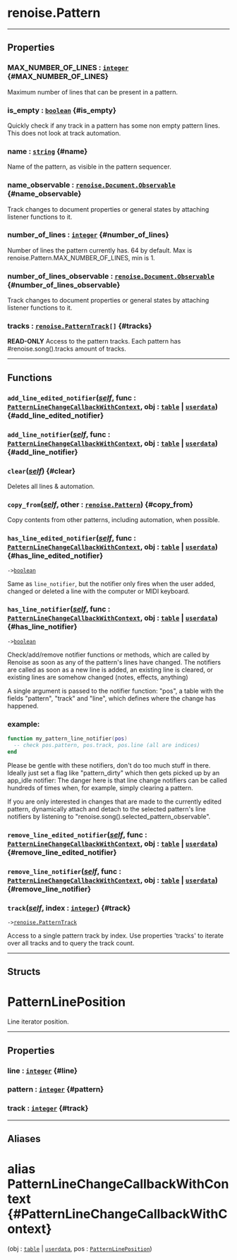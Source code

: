 # renoise.Pattern  

---  
## Properties
### MAX_NUMBER_OF_LINES : [`integer`](../../API/builtins/integer.md) {#MAX_NUMBER_OF_LINES}
Maximum number of lines that can be present in a pattern.

### is_empty : [`boolean`](../../API/builtins/boolean.md) {#is_empty}
Quickly check if any track in a pattern has some non empty pattern lines.
This does not look at track automation.

### name : [`string`](../../API/builtins/string.md) {#name}
Name of the pattern, as visible in the pattern sequencer.

### name_observable : [`renoise.Document.Observable`](../../API/renoise/renoise.Document.Observable.md) {#name_observable}
Track changes to document properties or general states by attaching listener
functions to it.

### number_of_lines : [`integer`](../../API/builtins/integer.md) {#number_of_lines}
Number of lines the pattern currently has. 64 by default. Max is
renoise.Pattern.MAX_NUMBER_OF_LINES, min is 1.

### number_of_lines_observable : [`renoise.Document.Observable`](../../API/renoise/renoise.Document.Observable.md) {#number_of_lines_observable}
Track changes to document properties or general states by attaching listener
functions to it.

### tracks : [`renoise.PatternTrack`](../../API/renoise/renoise.PatternTrack.md)`[]` {#tracks}
**READ-ONLY** Access to the pattern tracks. Each pattern has
#renoise.song().tracks amount of tracks.

  

---  
## Functions
### `add_line_edited_notifier`([*self*](../../API/builtins/self.md), func : [`PatternLineChangeCallbackWithContext`](#PatternLineChangeCallbackWithContext), obj : [`table`](../../API/builtins/table.md) | [`userdata`](../../API/builtins/userdata.md)) {#add_line_edited_notifier}
### `add_line_notifier`([*self*](../../API/builtins/self.md), func : [`PatternLineChangeCallbackWithContext`](#PatternLineChangeCallbackWithContext), obj : [`table`](../../API/builtins/table.md) | [`userdata`](../../API/builtins/userdata.md)) {#add_line_notifier}
### `clear`([*self*](../../API/builtins/self.md)) {#clear}
Deletes all lines & automation.
### `copy_from`([*self*](../../API/builtins/self.md), other : [`renoise.Pattern`](../../API/renoise/renoise.Pattern.md)) {#copy_from}
Copy contents from other patterns, including automation, when possible.
### `has_line_edited_notifier`([*self*](../../API/builtins/self.md), func : [`PatternLineChangeCallbackWithContext`](#PatternLineChangeCallbackWithContext), obj : [`table`](../../API/builtins/table.md) | [`userdata`](../../API/builtins/userdata.md)) {#has_line_edited_notifier}
`->`[`boolean`](../../API/builtins/boolean.md)  

Same as `line_notifier`, but the notifier only fires when the user
added, changed or deleted a line with the computer or MIDI keyboard.
### `has_line_notifier`([*self*](../../API/builtins/self.md), func : [`PatternLineChangeCallbackWithContext`](#PatternLineChangeCallbackWithContext), obj : [`table`](../../API/builtins/table.md) | [`userdata`](../../API/builtins/userdata.md)) {#has_line_notifier}
`->`[`boolean`](../../API/builtins/boolean.md)  

Check/add/remove notifier functions or methods, which are called by Renoise
as soon as any of the pattern's lines have changed.
The notifiers are called as soon as a new line is added, an existing line
is cleared, or existing lines are somehow changed (notes, effects, anything)

A single argument is passed to the notifier function: "pos", a table with the
fields "pattern", "track" and "line", which defines where the change has
happened.
### example:
```lua
function my_pattern_line_notifier(pos)
  -- check pos.pattern, pos.track, pos.line (all are indices)
end
```
Please be gentle with these notifiers, don't do too much stuff in there.
Ideally just set a flag like "pattern_dirty" which then gets picked up by
an app_idle notifier: The danger here is that line change notifiers can
be called hundreds of times when, for example, simply clearing a pattern.

If you are only interested in changes that are made to the currently edited
pattern, dynamically attach and detach to the selected pattern's line
notifiers by listening to "renoise.song().selected_pattern_observable".
### `remove_line_edited_notifier`([*self*](../../API/builtins/self.md), func : [`PatternLineChangeCallbackWithContext`](#PatternLineChangeCallbackWithContext), obj : [`table`](../../API/builtins/table.md) | [`userdata`](../../API/builtins/userdata.md)) {#remove_line_edited_notifier}
### `remove_line_notifier`([*self*](../../API/builtins/self.md), func : [`PatternLineChangeCallbackWithContext`](#PatternLineChangeCallbackWithContext), obj : [`table`](../../API/builtins/table.md) | [`userdata`](../../API/builtins/userdata.md)) {#remove_line_notifier}
### `track`([*self*](../../API/builtins/self.md), index : [`integer`](../../API/builtins/integer.md)) {#track}
`->`[`renoise.PatternTrack`](../../API/renoise/renoise.PatternTrack.md)  

Access to a single pattern track by index. Use properties 'tracks' to
iterate over all tracks and to query the track count.  



---  
## Structs  
# PatternLinePosition  
Line iterator position.  

---  
## Properties
### line : [`integer`](../../API/builtins/integer.md) {#line}
### pattern : [`integer`](../../API/builtins/integer.md) {#pattern}
### track : [`integer`](../../API/builtins/integer.md) {#track}
  

  



---  
## Aliases  
# alias PatternLineChangeCallbackWithContext {#PatternLineChangeCallbackWithContext}
(obj : [`table`](../../API/builtins/table.md) | [`userdata`](../../API/builtins/userdata.md), pos : [`PatternLinePosition`](#patternlineposition))  
  
  

